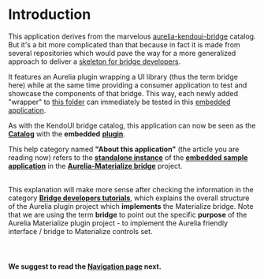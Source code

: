 # Introduction

This application derives from the marvelous [aurelia-kendoui-bridge](https://github.com/aurelia-ui-toolkits/aurelia-kendoui-bridge) catalog. But it's a bit more complicated than that because in fact it is made from several repositories which would pave the way for a more generalized approach to deliver a [skeleton for bridge developers](https://github.com/aurelia-ui-toolkits/skeleton-bridge).

It features an Aurelia plugin wrapping a UI library (thus the term bridge here) while at the same time providing a consumer application to test and showcase the components of that bridge. This way, each newly added "wrapper" to [this folder](https://github.com/aurelia-ui-toolkits/aurelia-materialize-bridge/tree/master/src) can immediately be tested in this [embedded application](https://github.com/aurelia-ui-toolkits/aurelia-materialize-bridge/tree/master/sample/src).

As with the KendoUI bridge catalog, this application can now be seen as the **[Catalog](#/samples)** with the __embedded__ **[plugin](https://github.com/aurelia-ui-toolkits/aurelia-materialize-bridge/tree/master/src)**.

This help category named **"About this application"** (the article you are reading now) refers to the **[standalone instance](http://aurelia-ui-toolkits.github.io/aurelia-materialize-catalog)** of the **[embedded sample application](https://github.com/aurelia-ui-toolkits/aurelia-materialize-bridge/tree/master/sample)** in the **[Aurelia-Materialize bridge](https://github.com/aurelia-ui-toolkits/aurelia-materialize-bridge)** project.
<br><br>


This explanation will make more sense after checking the information in the category **[Bridge developers tutorials](#/help/docs/bridge_developers_tutorials/1._introduction)**, which explains the overall structure of the Aurelia plugin project which **implements** the Materialize bridge. Note that we are using the term **bridge** to point out the specific **purpose** of the Aurelia Materialize plugin project - to implement the Aurelia friendly interface / bridge to Materialize controls set.
<br>
<br>
<br>
#### We suggest to read the [Navigation page](#/help/docs/about_this_application/2._navigation_guide) next.